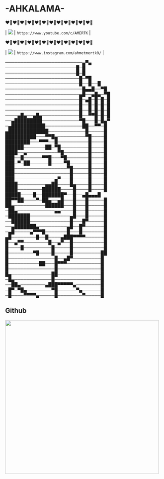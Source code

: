 # -AHKALAMA-
​❤️‍🔥​❤️‍🔥​❤️‍🔥​❤️‍🔥​❤️‍🔥​❤️‍🔥​❤️‍🔥​❤️‍🔥​❤️‍🔥​❤️‍🔥​❤️‍🔥​❤️‍🔥

| <img src="https://img.shields.io/badge/YouTube-FF0000?style=for-the-badge&logo=youtube&logoColor=white" />                 | `https://www.youtube.com/c/AMERTK`                 |

​❤️‍🔥​❤️‍🔥​❤️‍🔥​❤️‍🔥​❤️‍🔥​❤️‍🔥​❤️‍🔥​❤️‍🔥​❤️‍🔥​❤️‍🔥​❤️‍🔥​❤️‍🔥

| <img src="https://img.shields.io/badge/Instagram-E4405F?style=for-the-badge&logo=instagram&logoColor=white" />                 | `https://www.instagram.com/ahmetmertk0/`                 |


─────────────────────────▄▀▄
───────────────────────█─█
───────────────────────█─█
────────────────────────█─▀█
────────────────────────█──█──█
─────────────────────────█▄▄█──▀█
────────────────────────▄█──▄█▄─▀█
────────────────────────█─▄█─█─█─█
────────────────────────█──█─█─█─█
────────────────────────█──█─█─█─█
────▄█▄──▄█▄────────────█──▀▀█─█─█
──▄█████████────────────▀█───█─█▄▀
─▄███████████────────────██──▀▀─█
▄█████████████────────────█─────█
██████████───▀▀█▄─────────▀█────█
████████───▀▀▀──█──────────█────█
██████───────██─▀█─────────█────█
████──▄──────────▀█────────█────█
███──█──────▀▀█───▀█───────█────█
███─▀─██──────█────▀█──────█────█
███─────────────────▀█─────█────█
███──────────────────█─────█────█
███─────────────▄▀───█─────█────█
████─────────▄▄██────█▄────█────█
████────────██████────█────█────█
█████────█──███████▀──█──▄█▄▄▄█
██▀▀██────▀─██▄──▄█───█───█─────█
██▄──────────██████───█───█─────█
─██▄────────────▄▄────█───█─────█
─███████─────────────▄█───█─────█
──██████─────────────█───█▀─────█
──▄███████▄─────────▄█──█▀──────█
─▄█─────▄▀▀▀█───────█───█───────█
▄█────────█──█────▄███▀▀▀▀──────█
█──▄▀▀────────█──▄▀──█──────────█
█────█─────────█─────█──────────█
█────────▀█────█─────█─────────██
█───────────────█──▄█▀─────────█ 
█──────────██───█▀▀▀───────────█
█───────────────█──────────────█
█▄─────────────██──────────────█
─█▄────────────█───────────────█
──██▄────────▄███▀▀▀▀▀▄────────█
─█▀─▀█▄────────▀█──────▀▄──────█
─█────▀▀▀▀▄─────█────────▀─────█




## Github
 <p><img width="494" src="https://github-readme-stats.vercel.app/api/top-langs/?username=ahkalama&amp;theme=swift&amp;hide_border=true&amp;include_all_commits=false&amp;count_private=false&amp;layout=compact" alt=""><br/></p>

  <p><img src="https://github-readme-stats.vercel.app/api?username=ahkalama&amp;theme=swift&amp;hide_border=true&amp;include_all_commits=false&amp;count_private=false" alt=""><br/></p>

<p><img src="https://github-readme-streak-stats.herokuapp.com/?user=ahkalama&amp;theme=swift&amp;hide_border=true" alt=""></p>
